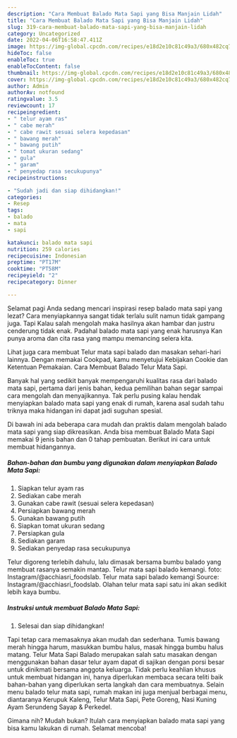 ```yaml
---
description: "Cara Membuat Balado Mata Sapi yang Bisa Manjain Lidah"
title: "Cara Membuat Balado Mata Sapi yang Bisa Manjain Lidah"
slug: 319-cara-membuat-balado-mata-sapi-yang-bisa-manjain-lidah
category: Uncategorized
date: 2022-04-06T16:58:47.411Z
image: https://img-global.cpcdn.com/recipes/e18d2e10c81c49a3/680x482cq70/balado-mata-sapi-foto-resep-utama.jpg
hideToc: false
enableToc: true
enableTocContent: false
thumbnail: https://img-global.cpcdn.com/recipes/e18d2e10c81c49a3/680x482cq70/balado-mata-sapi-foto-resep-utama.jpg
cover: https://img-global.cpcdn.com/recipes/e18d2e10c81c49a3/680x482cq70/balado-mata-sapi-foto-resep-utama.jpg
author: Admin
authorAv: notfound
ratingvalue: 3.5
reviewcount: 17
recipeingredient:
- " telur ayam ras"
- " cabe merah"
- " cabe rawit sesuai selera kepedasan"
- " bawang merah"
- " bawang putih"
- " tomat ukuran sedang"
- " gula"
- " garam"
- " penyedap rasa secukupunya"
recipeinstructions:

- "Sudah jadi dan siap dihidangkan!"
categories:
- Resep
tags:
- balado
- mata
- sapi

katakunci: balado mata sapi 
nutrition: 259 calories
recipecuisine: Indonesian
preptime: "PT17M"
cooktime: "PT58M"
recipeyield: "2"
recipecategory: Dinner

---
```



Selamat pagi Anda sedang mencari inspirasi resep balado mata sapi yang lezat? Cara menyiapkannya sangat tidak terlalu sulit namun tidak gampang juga. Tapi Kalau salah mengolah maka hasilnya akan hambar dan justru cenderung tidak enak. Padahal balado mata sapi yang enak harusnya Kan punya aroma dan cita rasa yang mampu memancing selera kita.


Lihat juga cara membuat Telur mata sapi balado dan masakan sehari-hari lainnya. Dengan memakai Cookpad, kamu menyetujui Kebijakan Cookie dan Ketentuan Pemakaian. Cara Membuat Balado Telur Mata Sapi.

Banyak hal yang sedikit banyak mempengaruhi kualitas rasa dari balado mata sapi, pertama dari jenis bahan, kedua pemilihan bahan segar sampai cara mengolah dan menyajikannya. Tak perlu pusing kalau hendak menyiapkan balado mata sapi yang enak di rumah, karena asal sudah tahu triknya maka hidangan ini dapat jadi suguhan spesial.


Di bawah ini ada beberapa cara mudah dan praktis dalam mengolah balado mata sapi yang siap dikreasikan. Anda bisa membuat Balado Mata Sapi memakai 9 jenis bahan dan 0 tahap pembuatan. Berikut ini cara untuk membuat hidangannya.

<!--inarticleads1-->

##### Bahan-bahan dan bumbu yang digunakan dalam menyiapkan Balado Mata Sapi:

1. Siapkan  telur ayam ras
1. Sediakan  cabe merah
1. Gunakan  cabe rawit (sesuai selera kepedasan)
1. Persiapkan  bawang merah
1. Gunakan  bawang putih
1. Siapkan  tomat ukuran sedang
1. Persiapkan  gula
1. Sediakan  garam
1. Sediakan  penyedap rasa secukupunya


Telur digoreng terlebih dahulu, lalu dimasak bersama bumbu balado yang membuat rasanya semakin mantap. Telur mata sapi balado kemangi. foto: Instagram/@acchiasri_foodslab. Telur mata sapi balado kemangi Source: Instagram/@acchiasri_foodslab. Olahan telur mata sapi satu ini akan sedikit lebih kaya bumbu. 

<!--inarticleads2-->

##### Instruksi untuk membuat Balado Mata Sapi:


1. Selesai dan siap dihidangkan!

Tapi tetap cara memasaknya akan mudah dan sederhana. Tumis bawang merah hingga harum, masukkan bumbu halus, masak hingga bumbu halus matang. Telur Mata Sapi Balado merupakan salah satu masakan dengan menggunakan bahan dasar telur ayam dapat di sajikan dengan porsi besar untuk dinikmati bersama anggota keluarga. Tidak perlu keahlian khusus untuk membuat hidangan ini, hanya diperlukan membaca secara teliti baik bahan-bahan yang diperlukan serta langkah dan cara membuatnya. Selain menu balado telur mata sapi, rumah makan ini juga menjual berbagai menu, diantaranya Kerupuk Kaleng, Telur Mata Sapi, Pete Goreng, Nasi Kuning Ayam Serundeng Sayap &amp; Perkedel. 

Gimana nih? Mudah bukan? Itulah cara menyiapkan balado mata sapi yang bisa kamu lakukan di rumah. Selamat mencoba!

